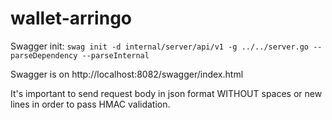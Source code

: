 # wallet-arringo

Swagger init: `swag init -d internal/server/api/v1 -g ../../server.go --parseDependency --parseInternal`

Swagger is on http://localhost:8082/swagger/index.html

It's important to send request body in json format WITHOUT spaces or new lines in order to pass HMAC validation.